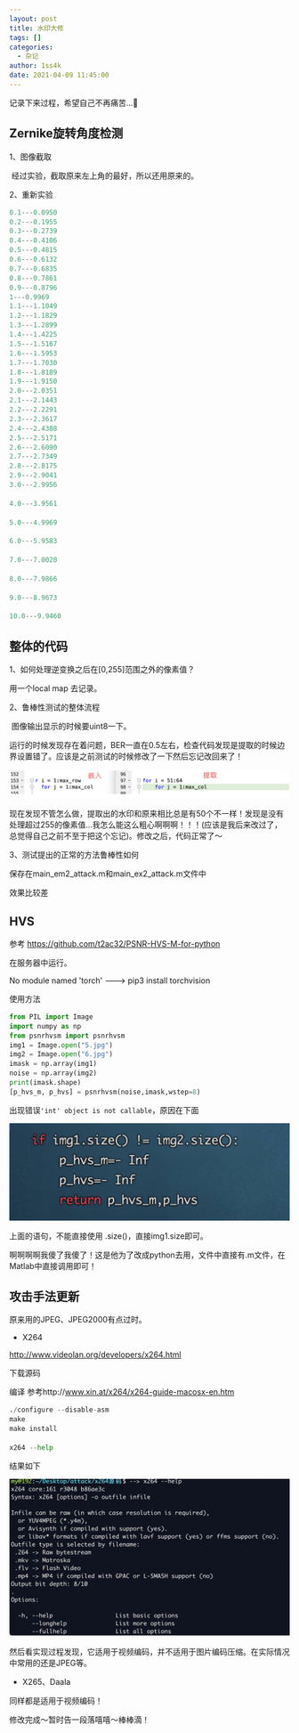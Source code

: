 ```yaml
---
layout: post
title: 水印大修
tags: []
categories:
  - 杂记
author: 1ss4k
date: 2021-04-09 11:45:00
---
```

记录下来过程，希望自己不再痛苦...🙏

## Zernike旋转角度检测

1、图像截取

​	经过实验，截取原来左上角的最好，所以还用原来的。

2、重新实验

```matlab
0.1---0.0950
0.2---0.1955
0.3---0.2739
0.4---0.4106
0.5---0.4815
0.6---0.6132
0.7---0.6835
0.8---0.7861
0.9---0.8796
1---0.9969
1.1---1.1049
1.2---1.1829
1.3---1.2899
1.4---1.4225
1.5---1.5167
1.6---1.5953
1.7---1.7030
1.8---1.8189
1.9---1.9150
2.0---2.0351
2.1---2.1443
2.2---2.2291
2.3---2.3617
2.4---2.4388
2.5---2.5171
2.6---2.6090
2.7---2.7349
2.8---2.8175
2.9---2.9041
3.0---2.9956

4.0---3.9561

5.0---4.9969

6.0---5.9583

7.0---7.0020

8.0---7.9866

9.0---8.9673

10.0---9.9460
```



## 整体的代码



1、如何处理逆变换之后在[0,255]范围之外的像素值？

用一个local map 去记录。



2、鲁棒性测试的整体流程

​	图像输出显示的时候要uint8一下。

​	运行的时候发现存在着问题，BER一直在0.5左右，检查代码发现是提取的时候边界设置错了。应该是之前测试的时候修改了一下然后忘记改回来了！

![upload successful](/images/pasted-330.png)

​	现在发现不管怎么做，提取出的水印和原来相比总是有50个不一样！发现是没有处理超过255的像素值...我怎么能这么粗心啊啊啊！！！(应该是我后来改过了，总觉得自己之前不至于把这个忘记)。修改之后，代码正常了～



3、测试提出的正常的方法鲁棒性如何

保存在main_em2_attack.m和main_ex2_attack.m文件中

效果比较差



## HVS

参考 https://github.com/t2ac32/PSNR-HVS-M-for-python

在服务器中运行。

No module named 'torch' ---> pip3 install torchvision

使用方法

```python
from PIL import Image
import numpy as np
from psnrhvsm import psnrhvsm
img1 = Image.open("5.jpg")
img2 = Image.open("6.jpg")
imask = np.array(img1)
noise = np.array(img2)
print(imask.shape)
[p_hvs_m, p_hvs] = psnrhvsm(noise,imask,wstep=8)
```

出现错误`'int' object is not callable`，原因在下面

![upload successful](/images/pasted-331.png)

上面的语句，不能直接使用 .size()，直接img1.size即可。



啊啊啊啊我傻了我傻了！这是他为了改成python去用，文件中直接有.m文件，在Matlab中直接调用即可！



## 攻击手法更新

原来用的JPEG、JPEG2000有点过时。



* X264

http://www.videolan.org/developers/x264.html

下载源码

编译 参考http://www.xin.at/x264/x264-guide-macosx-en.htm

```python
./configure --disable-asm
make
make install

x264 --help
```

结果如下

![upload successful](/images/pasted-332.png)

​	然后看实现过程发现，它适用于视频编码，并不适用于图片编码压缩。在实际情况中常用的还是JPEG等。



* X265、Daala

同样都是适用于视频编码！



修改完成～暂时告一段落嘻嘻～棒棒滴！